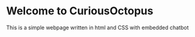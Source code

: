 Welcome to CuriousOctopus
=================

This is a simple webpage written in html and CSS with embedded chatbot